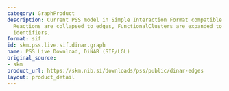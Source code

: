 ```yaml
---
category: GraphProduct
description: Current PSS model in Simple Interaction Format compatible with Cytoscape.
  Reactions are collapsed to edges, FunctionalClusters are expanded to arabidopsis
  identifiers.
format: sif
id: skm.pss.live.sif.dinar.graph
name: PSS Live Download, DiNAR (SIF/LGL)
original_source:
- skm
product_url: https://skm.nib.si/downloads/pss/public/dinar-edges
layout: product_detail
---
```

